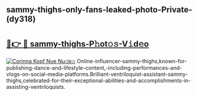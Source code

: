 ## sammy-thighs-only-fans​-leaked-photo​-Private-(dy318)


# <h2><a href="https://mediaupload.pro?title=sammy-thighs&ref=git">🔗👉 🔴 sammy-thighs-P𝚑ot𝚘𝚜-V𝚒d𝚎o</a></h2>

[![Corinna Kopf Nue Nu𝚍e𝚜](https://i.imgur.com/0qMVB7G.gif)](https://mediaupload.pro?title=sammy-thighs&ref=git)
Online-influencer-sammy-thighs,known-for-publishing-dance-and-lifestyle-content,-including-performances-and-vlogs-on-social-media-platforms.Brilliant-ventriloquist-assistant-sammy-thighs,celebrated-for-their-exceptional-abilities-and-accomplishments-in-assisting-ventriloquists.  